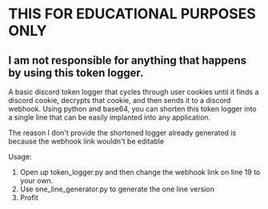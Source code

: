 # THIS FOR EDUCATIONAL PURPOSES ONLY
## I am not responsible for anything that happens by using this token logger.

A basic discord token logger that cycles through user cookies until it finds a discord cookie, decrypts that cookie, and then sends it to a discord webhook.
Using python and base64, you can shorten this token logger into a single line that can be easily implanted into any application.

The reason I don't provide the shortened logger already generated is because the webhook link wouldn't be editable

Usage:
 1. Open up token_logger.py and then change the webhook link on line 19 to your own.
 2. Use one_line_generator.py to generate the one line version
 3. Profit

